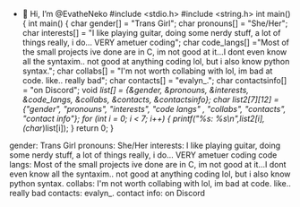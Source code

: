 - 👋 Hi, I’m @EvatheNeko
  #include <stdio.h>
  #include <string.h>
int main() {
 int main() {
  char gender[] = "Trans Girl";
  char pronouns[] = "She/Her";
  char interests[] = "I like playing guitar, doing some nerdy stuff, a lot of things really, i do... VERY ametuer coding";
  char code_langs[] ="Most of the small projects ive done are in C, im not good at it...I dont even know all the syntaxim.. not good at anything coding lol, but i also know python syntax.";
  char collabs[] = "I'm not worth collabing with lol, im bad at code. like.. really bad";
  char contacts[] = "evalyn_.";
  char contactsinfo[] = "on Discord";
  void *list[] =  {&gender, &pronouns, &interests, &code_langs, &collabs, &contacts, &contactsinfo};
  char list2[7][12] =  {"gender", "pronouns", "interests", "code langs" , "collabs", "contacts", "contact info"};
  for (int i = 0; i < 7; i++) {
      printf("%s: %s\n",list2[i], (char*)list[i]);
  }
    return 0;
}

gender: Trans Girl
pronouns: She/Her
interests: I like playing guitar, doing some nerdy stuff, a lot of things really, i do... VERY ametuer coding
code langs: Most of the small projects ive done are in C, im not good at it...I dont even know all the syntaxim.. not good at anything coding lol, but i also know python syntax.
collabs: I'm not worth collabing with lol, im bad at code. like.. really bad
contacts: evalyn_.
contact info: on Discord







<!---
EvatheNeko/EvatheNeko is a ✨ special ✨ repository because its `README.md` (this file) appears on your GitHub profile.
You can click the Preview link to take a look at your changes.
--->
